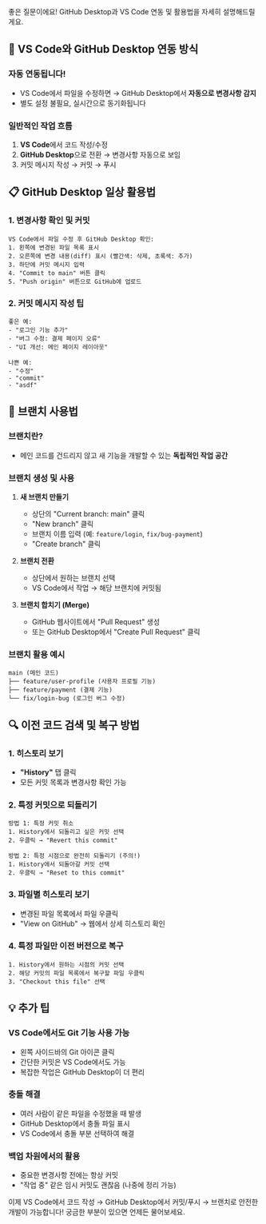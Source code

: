 좋은 질문이에요! GitHub Desktop과 VS Code 연동 및 활용법을 자세히 설명해드릴게요.

## 🔄 VS Code와 GitHub Desktop 연동 방식

### 자동 연동됩니다!

- VS Code에서 파일을 수정하면 → GitHub Desktop에서 **자동으로 변경사항 감지**
- 별도 설정 불필요, 실시간으로 동기화됩니다

### 일반적인 작업 흐름

1. **VS Code**에서 코드 작성/수정
2. **GitHub Desktop**으로 전환 → 변경사항 자동으로 보임
3. 커밋 메시지 작성 → 커밋 → 푸시

## 📋 GitHub Desktop 일상 활용법

### 1. 변경사항 확인 및 커밋

```
VS Code에서 파일 수정 후 GitHub Desktop 확인:
1. 왼쪽에 변경된 파일 목록 표시
2. 오른쪽에 변경 내용(diff) 표시 (빨간색: 삭제, 초록색: 추가)
3. 하단에 커밋 메시지 입력
4. "Commit to main" 버튼 클릭
5. "Push origin" 버튼으로 GitHub에 업로드
```

### 2. 커밋 메시지 작성 팁

```
좋은 예:
- "로그인 기능 추가"
- "버그 수정: 결제 페이지 오류"
- "UI 개선: 메인 페이지 레이아웃"

나쁜 예:
- "수정"
- "commit"
- "asdf"
```

## 🌿 브랜치 사용법

### 브랜치란?

- 메인 코드를 건드리지 않고 새 기능을 개발할 수 있는 **독립적인 작업 공간**

### 브랜치 생성 및 사용

1. **새 브랜치 만들기**

   - 상단의 "Current branch: main" 클릭
   - "New branch" 클릭
   - 브랜치 이름 입력 (예: `feature/login`, `fix/bug-payment`)
   - "Create branch" 클릭

2. **브랜치 전환**

   - 상단에서 원하는 브랜치 선택
   - VS Code에서 작업 → 해당 브랜치에 커밋됨

3. **브랜치 합치기 (Merge)**
   - GitHub 웹사이트에서 "Pull Request" 생성
   - 또는 GitHub Desktop에서 "Create Pull Request" 클릭

### 브랜치 활용 예시

```
main (메인 코드)
├── feature/user-profile (사용자 프로필 기능)
├── feature/payment (결제 기능)
└── fix/login-bug (로그인 버그 수정)
```

## 🔍 이전 코드 검색 및 복구 방법

### 1. 히스토리 보기

- **"History"** 탭 클릭
- 모든 커밋 목록과 변경사항 확인 가능

### 2. 특정 커밋으로 되돌리기

```
방법 1: 특정 커밋 취소
1. History에서 되돌리고 싶은 커밋 선택
2. 우클릭 → "Revert this commit"

방법 2: 특정 시점으로 완전히 되돌리기 (주의!)
1. History에서 되돌아갈 커밋 선택
2. 우클릭 → "Reset to this commit"
```

### 3. 파일별 히스토리 보기

- 변경된 파일 목록에서 파일 우클릭
- "View on GitHub" → 웹에서 상세 히스토리 확인

### 4. 특정 파일만 이전 버전으로 복구

```
1. History에서 원하는 시점의 커밋 선택
2. 해당 커밋의 파일 목록에서 복구할 파일 우클릭
3. "Checkout this file" 선택
```

## 💡 추가 팁

### VS Code에서도 Git 기능 사용 가능

- 왼쪽 사이드바의 Git 아이콘 클릭
- 간단한 커밋은 VS Code에서도 가능
- 복잡한 작업은 GitHub Desktop이 더 편리

### 충돌 해결

- 여러 사람이 같은 파일을 수정했을 때 발생
- GitHub Desktop에서 충돌 파일 표시
- VS Code에서 충돌 부분 선택하여 해결

### 백업 차원에서의 활용

- 중요한 변경사항 전에는 항상 커밋
- "작업 중" 같은 임시 커밋도 괜찮음 (나중에 정리 가능)

이제 VS Code에서 코드 작성 → GitHub Desktop에서 커밋/푸시 → 브랜치로 안전한 개발이 가능합니다! 궁금한 부분이 있으면 언제든 물어보세요.

